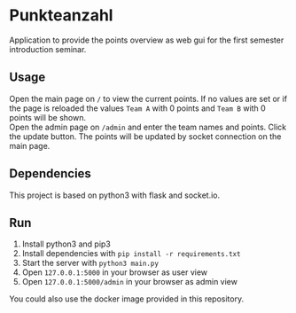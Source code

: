 # Punkteanzahl
Application to provide the points overview as web gui for the first semester introduction seminar.

## Usage
Open the main page on `/` to view the current points. If no values are set or if the page is reloaded the values `Team A` with 0 points and `Team B` with 0 points will be shown.  
Open the admin page on `/admin` and enter the team names and points. Click the update button. The points will be updated by socket connection on the main page.

## Dependencies
This project is based on python3 with flask and socket.io.

## Run
1. Install python3 and pip3
2. Install dependencies with `pip install -r requirements.txt`
3. Start the server with `python3 main.py`
4. Open `127.0.0.1:5000` in your browser as user view
5. Open `127.0.0.1:5000/admin` in your browser as admin view

You could also use the docker image provided in this repository.